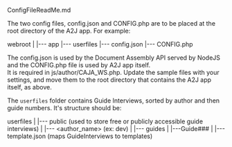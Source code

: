 ConfigFileReadMe.md

The two config files, config.json and CONFIG.php are to be placed at the root
directory of the A2J app.  For example:

webroot 
   |
   |--- app
   |--- userfiles
   |--- config.json
   |--- CONFIG.php

   The config.json is used by the Document Assembly API served by 
   NodeJS and the CONFIG.php file is used by A2J app itself.  
   It is required in js/author/CAJA_WS.php.  Update the sample files
   with your settings, and move them to the root directory that contains
   the A2J app itself, as above.

   The `userfiles` folder contains Guide Interviews, sorted by author and then guide numbers.  It's structure should be:

   userfiles
      |
      |--- public (used to store free or publicly accessible guide interviews)
      |
      |--- <author_name> (ex: dev)
               |
               |--- guides
               |      |---Guide###
               |
               |--- template.json (maps GuideInterviews to templates)



